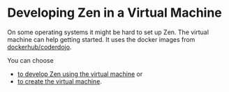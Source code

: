 Developing Zen in a Virtual Machine
===================================

On some operating systems it might be hard to set up Zen. The virtual machine can help getting started. It uses the docker images from [dockerhub/coderdojo](https://hub.docker.com/r/coderdojo/).

You can choose

- [to develop Zen using the virtual machine](./develop) or
- [to create the virtual machine](./build).
